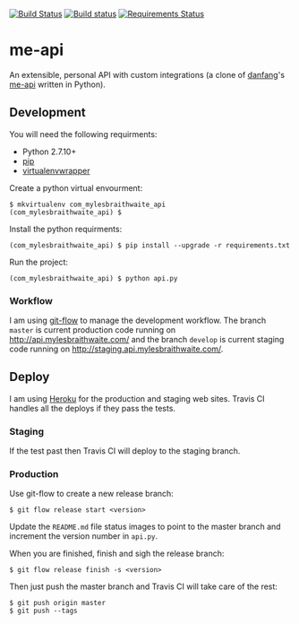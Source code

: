 [![Build Status](https://travis-ci.org/myles/me-api.svg?branch=develop)](https://travis-ci.org/myles/me-api) [![Build status](https://ci.appveyor.com/api/projects/status/1csgiwudvkikblh2/branch/develop?svg=true)](https://ci.appveyor.com/api/projects/status/1csgiwudvkikblh2/branch/develop?svg=true) [![Requirements Status](https://requires.io/github/myles/me-api/requirements.svg?branch=develop)](https://requires.io/github/myles/me-api/requirements/?branch=develop)

# me-api

An extensible, personal API with custom integrations (a clone of [danfang](https://github.com/danfang)'s [me-api](https://github.com/danfang/me-api) written in Python).

## Development

You will need the following requirments:

* Python 2.7.10+
* [pip](https://pip.pypa.io/en/stable/)
* [virtualenvwrapper](https://virtualenvwrapper.readthedocs.org/en/latest/)

Create a python virtual envourment:

	$ mkvirtualenv com_mylesbraithwaite_api
	(com_mylesbraithwaite_api) $

Install the python requirments:

	(com_mylesbraithwaite_api) $ pip install --upgrade -r requirements.txt

Run the project:

	(com_mylesbraithwaite_api) $ python api.py

### Workflow

I am using [git-flow](https://github.com/nvie/gitflow) to manage the development workflow. The branch `master` is current production code running on <http://api.mylesbraithwaite.com/> and the branch `develop` is current staging code running on <http://staging.api.mylesbraithwaite.com/>.

## Deploy

I am using [Heroku](https://heroku.com/) for the production and staging web sites. Travis CI handles all the deploys if they pass the tests.

### Staging

If the test past then Travis CI will deploy to the staging branch.

### Production

Use git-flow to create a new release branch:

	$ git flow release start <version>

Update the `README.md` file status images to point to the master branch and increment the version number in `api.py`.

When you are finished, finish and sigh the release branch:

	$ git flow release finish -s <version>

Then just push the master branch and Travis CI will take care of the rest:

	$ git push origin master
	$ git push --tags
